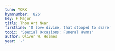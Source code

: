 ```yaml
---
tune: YORK
hymnnumber: '826'
key: F Major
title: Thou Art Near
firstline: 'O love divine, that stooped to share'
topic: 'Special Occasions: Funeral Hymns'
author: Oliver W. Holmes
year: '-'
---
```

